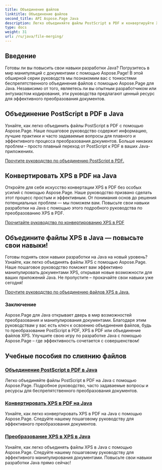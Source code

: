 ```yaml
---
title: Объединение файлов
linktitle: Объединение файлов
second_title: API Aspose.Page Java
description: Легко объединяйте файлы PostScript в PDF и конвертируйте XPS в PDF или XPS в Java с помощью Aspose.Page. Следуйте пошаговым руководствам для беспрепятственного преобразования документов.
type: docs
weight: 31
url: /ru/java/file-merging/
---
```


## Введение

Готовы ли вы повысить свои навыки разработки Java? Погрузитесь в мир манипуляций с документами с помощью Aspose.Page! В этой обширной серии руководств мы познакомим вас с тонкостями беспрепятственного объединения файлов с помощью Aspose.Page для Java. Независимо от того, являетесь ли вы опытным разработчиком или энтузиастом кодирования, эти руководства предлагают ценный ресурс для эффективного преобразования документов.

## Объединение PostScript в PDF в Java

Узнайте, как легко объединить файлы PostScript в PDF с помощью Aspose.Page. Наше пошаговое руководство содержит информацию, лучшие практики и часто задаваемые вопросы для плавного и эффективного процесса преобразования документов. Больше никаких проблем – просто плавный переход от PostScript к PDF в ваших Java-приложениях.

[Прочтите руководство по объединению PostScript в PDF.](./postscript-to-pdf/)

## Конвертировать XPS в PDF на Java

Откройте для себя искусство конвертации XPS в PDF без особых усилий с помощью Aspose.Page. Наше руководство призвано сделать этот процесс простым и эффективным. От понимания основ до решения потенциальных проблем — мы поможем вам. Повысьте свои навыки разработки на Java с помощью этого подробного руководства по преобразованию XPS в PDF.

[Прочитайте руководство по конвертированию XPS в PDF](./xps-to-pdf/)

## Объедините файлы XPS в Java — повысьте свои навыки!

Готовы поднять свои навыки разработки на Java на новый уровень? Узнайте, как легко объединять файлы XPS с помощью Aspose.Page. Наше пошаговое руководство поможет вам эффективно манипулировать документами XPS, открывая новые возможности для ваших приложений Java. Не пропустите – прокачайте свои навыки уже сегодня!

[Прочтите руководство по объединению файлов XPS в Java.](./xps-to-xps/)

### Заключение

Aspose.Page для Java открывает дверь в мир возможностей преобразования и манипулирования документами. Благодаря этим руководствам у вас есть ключ к освоению объединения файлов, будь то преобразование PostScript в PDF, XPS в PDF или объединение файлов XPS. Улучшите свою игру по разработке Java с помощью Aspose.Page – где эффективность сочетается с совершенством!
## Учебные пособия по слиянию файлов
### [Объединение PostScript в PDF в Java](./postscript-to-pdf/)
Легко объединяйте файлы PostScript в PDF на Java с помощью Aspose.Page. Подробное руководство, часто задаваемые вопросы и ресурсы для беспрепятственного преобразования документов.
### [Конвертировать XPS в PDF на Java](./xps-to-pdf/)
Узнайте, как легко конвертировать XPS в PDF на Java с помощью Aspose.Page. Следуйте нашему пошаговому руководству для эффективного преобразования документов.
### [Преобразование XPS в XPS в Java](./xps-to-xps/)
Узнайте, как легко объединять файлы XPS в Java с помощью Aspose.Page. Следуйте нашему пошаговому руководству для эффективного манипулирования документами. Повысьте свои навыки разработки Java прямо сейчас!